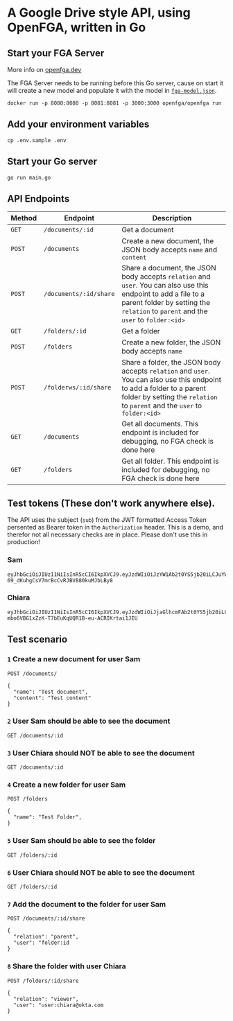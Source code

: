 # A Google Drive style API, using OpenFGA, written in Go

## Start your FGA Server
More info on [openfga.dev](https://openfga.dev)

The FGA Server needs to be running before this Go server, cause on start it will create a new model and populate it with the model in [`fga-model.json`](./fga-model.json).

```
docker run -p 8080:8080 -p 8081:8081 -p 3000:3000 openfga/openfga run
```
## Add your environment variables
```
cp .env.sample .env
```

## Start your Go server
```
go run main.go
```

## API Endpoints
| Method | Endpoint | Description |
|--------|----------|-------------|
| `GET`     | `/documents/:id`       | Get a document |
| `POST`    | `/documents`           | Create a new document, the JSON body accepts `name` and `content` |
| `POST`    | `/documents/:id/share` | Share a document, the JSON body accepts `relation` and `user`. You can also use this endpoint to add a file to a parent folder by setting the `relation` to `parent` and the `user` to `folder:<id>` |
| `GET`     | `/folders/:id`         | Get a folder |
| `POST`    | `/folders`             | Create a new folder, the JSON body accepts `name` |
| `POST`    | `/folderws/:id/share`  | Share a folder, the JSON body accepts `relation` and `user`. You can also use this endpoint to add a folder to a parent folder by setting the `relation` to `parent` and the `user` to `folder:<id>` |
| `GET`    | `/documents` | Get all documents. This endpoint is included for debugging, no FGA check is done here |
| `GET`    | `/folders`   | Get all folder. This endpoint is included for debugging, no FGA check is done here |

## Test tokens (These don't work anywhere else).
The API uses the subject (`sub`) from the JWT formatted Access Token persented as Bearer token in the `Authorization` header. This is a demo, and therefor not all necessary checks are in place. Please don't use this in production!

### Sam
```
eyJhbGciOiJIUzI1NiIsInR5cCI6IkpXVCJ9.eyJzdWIiOiJzYW1Ab2t0YS5jb20iLCJuYW1lIjoiU2FtIEJlbGxlbiIsImlhdCI6MTUxNjIzOTAyMn0.UgLEipGU-69_dKuhgCsV7mrBcCvRJBV880kuMJbLBy8
```

### Chiara
```
eyJhbGciOiJIUzI1NiIsInR5cCI6IkpXVCJ9.eyJzdWIiOiJjaGlhcmFAb2t0YS5jb20iLCJuYW1lIjoiQ2hpYXJhIiwiaWF0IjoxNTE2MjM5MDIyfQ.-mbo6VBG1xZzK-T7bEuKqUQR1B-eu-ACRIKrtai1JEU
```

## Test scenario
### `1` Create a new document for user Sam
`POST /documents/`
```
{
  "name": "Test document",
  "content": "Test content"
}
```
### `2` User Sam should be able to see the document 
`GET /documents/:id`
### `3` User Chiara should NOT be able to see the document 
`GET /documents/:id`
### `4` Create a new folder for user Sam
`POST /folders`
```
{
  "name": "Test Folder",
}
```
### `5` User Sam should be able to see the folder 
`GET /folders/:id`
### `6` User Chiara should NOT be able to see the document
`GET /folders/:id`
### `7` Add the document to the folder for user Sam
`POST /documents/:id/share`
```
{
  "relation": "parent",
  "user": "folder:id
}
```
### `8` Share the folder with user Chiara
`POST /folders/:id/share`
```
{
  "relation": "viewer",
  "user": "user:chiara@okta.com
}
```
